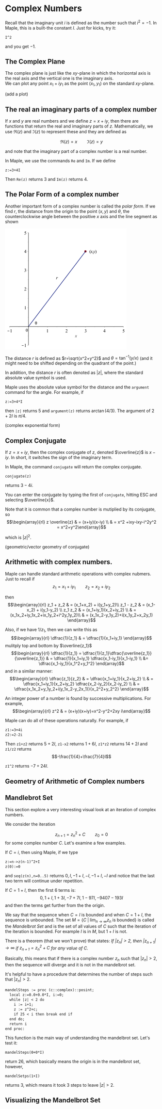 
Complex Numbers
=======

Recall that the imaginary unit $i$ is defined as the number such that $i^2=-1$.  In Maple, this is a built-the constant $I$.   Just for kicks, try it:
```
I^2
```

and you get $-1$.  

The Complex Plane
-----

The complex plane is just like the $xy$-plane in which the horizontal axis is the real axis and the vertical one is the imaginary axis.  
We can plot any point $x_1+i y_1$ as the point $(x_1,y_1)$ on the standard $xy$-plane. 

(add a plot)

The real an imaginary parts of a complex number
-----

If $x$ and $y$ are real numbers and we define $z=x+iy$, then there are functions that return the real and imaginary parts of $z$.  Mathematically, we use $\Re(z)$ and $\Im(z)$ to represent these and they are defined as 

$$\Re(z)=x \qquad \Im(z)=y$$

and note that the imaginary part of a complex number is a real number. 

In Maple, we use the commands `Re` and `Im`.  If we define
```
z:=3+4I
```

Then `Re(z)` returns 3 and `Im(z)` returns 4.  



The Polar Form of a complex number
----

Another important form of a complex number is called the *polar form*.  If we find $r$, the distance from the origin to the point $(x,y)$ and $\theta$, the counterclockwise angle between the positive $x$ axis and the line segment as shown

![Polar form of $z$](images/ch13/plot01.png)

The distance $r$ is defined as $r=\sqrt{x^2+y^2}$ and $\theta = \tan^{-1} (y/x)$ (and it might need to be shifted depending on the quadrant of the point.)  

In addition, the distance $r$ is often denoted as $|z|$, where the standard absolute value symbol is used.  

Maple uses the absolute value symbol for the distance and the `argument` command for the angle.  For example, if
```
z:=3+4*I
```

then `|z|` returns 5 and `argument(z)` returns $\arctan(4/3)$.   The argument of $2+2I$ is $\pi/4$.   


(complex exponential form)


Complex Conjugate
-----

If $z=x+iy$, then the complex conjugate of $z$, denoted $\overline{z}$ is $x-iy$.  In short, it switches the sign of the imaginary term.  

In Maple, the command `conjugate` will return the complex conjugate. 
```
conjugate(z)
```

returns $3-4i$.  

You can enter the conjugate by typing the first of `conjugate`, hitting ESC and selecting $\overline{x}$.  

Note that it is common that a complex number is mutiplied by its conjugate, so 
$$\begin{array}{rl} z \overline{z} & = (x+iy)(x-iy)  \\
& = x^2 +ixy-ixy-i^2y^2 = x^2+y^2\end{array}$$

which is $|z|^2$. 


(geometric/vector geometry of conjugate)


Arithmetic with complex numbers. 
-----

Maple can handle standard arithmetic operations with complex nubmers. Just to recall if
$$z_1=x_1+i y_1 \qquad z_2 = x_2 + i y_2$$

then 
$$\begin{array}{rl}
z_1 + z_2 & = (x_1+x_2) + i(y_1+y_2)\\
z_1 - z_2 & = (x_1-x_2) + i(y_1-y_2) \\
z_1 z_2 & = (x_1+iy_1)(x_2+iy_2) \\
& = (x_1x_2+iy_1x_2+ix_1y_2+i^2y_1y_2)\\
& = (x_1x_2-y_1y_2)+i(x_1y_2+x_2y_1)
\end{array}$$

Also, if we have $1/z_1$, then we can write this as
$$\begin{array}{rl}
\dfrac{1}{z_1} & = \dfrac{1}{x_1+iy_1} \end{array}$$
mulitply top and bottom by $\overline{z_1}$
$$\begin{array}{rl}
\dfrac{1}{z_1} = \dfrac{1}{z_1}\dfrac{\overline{z_1}}{\overline{z_1}} & = \dfrac{1}{x_1+iy_1} \dfrac{x_1-iy_1}{x_1-iy_1} \\
&= \dfrac{x_1-iy_1}{x_1^2+y_1^2}
\end{array}$$
and in a similar manner:
$$\begin{array}{rl}
\dfrac{z_1}{z_2} & = \dfrac{x_1+iy_1}{x_2+iy_2} \\
& = \dfrac{x_1+iy_1}{x_2+iy_2} \dfrac{x_2-iy_2}{x_2-iy_2} \\
& = \dfrac{x_1x_2+y_1y_2+i(y_1x_2-y_2x_1)}{x_2^2+y_2^2}
\end{array}$$


An integer power of a number is found by successive multiplications. For example, 
$$\begin{array}{rl}
z^2 & = (x+iy)(x+iy)=x^2-y^2+2xy i\end{array}$$

Maple can do all of these operations naturally.  For example, if 
```
z1:=3+4i
z2:=2-2i
```

Then `z1+z2` returns $5+2I$, `z1-x2` returns $1+6I$, `z1*z2` returns $14+2I$ and `z1/z2` returns 
$$-\frac{1}{4}+\frac{7}{4}I$$

`z1^2` returns $-7+24I$.  

Geometry of Arithmetic of Complex numbers
------


Mandlebrot Set
-------

This section explore a very interesting visual look at an iteration of complex numbers.   

We consider the iteration 

$$z_{n+1}=z_n^2 + C \qquad z_0 = 0$$
for some complex number $C$.  Let's examine a few examples.

If $C=i$, then using Maple, if we type
```
z:=n->z(n-1)^2+I
z(0):=0
```

and `seq(z(n),n=0..5)` returns $0, I, -1+I, -I, -1+I, -I$  and notice that the last two term will continue under repetition.  

If $C=1+I$, then  the first 6 terms is:
$$0, 1+I, 1+3I, -7+7I, 1-97I, -9407-193I$$
and then the terms get further from the the origin.  

We say that the sequence when $C=I$ is bounded and when $C=1+I$, the sequence is unbounded.   The set $M=\{C \; | \; \lim_{n \rightarrow \infty} z_n \mbox{~is bounded}\}$ is called the *Mandelbrot Set* and is the set of all values of $C$ such that the iteration of the iteration is bounded.  For example $I$ is in $M$, but $1+I$ is not.  

There is a theorem (that we won't prove) that states:  *If $|z_n|>2$, then $|z_{n+1}| \rightarrow \infty$ if $z_{n+1} = z_n^2+C$ for any value of $C$.*

Basically, this means that if there is a complex number $z_n$ such that $|z_n|>2$, then the sequence will diverge and it is not in the mandelbrot set.  

It's helpful to have a procedure that determines the number of steps such that $|z_n|>2$.

```
mandelSteps := proc (c::complex)::posint; 
  local z:=0.0+0.0*I, i:=0; 
  while |z| < 2 do 
    i := i+1; 
    z := z^2+c; 
    if 25 < i then break end if 
  end do; 
  return i 
end proc:
```

This function is the main way of understanding the mandelbrot set.  Let's test it:
```
mandelSteps(0+0*I)
```

return 26, which basically means the origin is in the mandelbrot set, however,
```
mandelSetps(1+I)
```
returns 3, which means it took 3 steps to leave $|z|>2$.  


Visualizing the Mandelbrot Set
----





